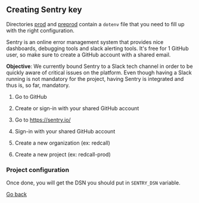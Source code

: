 
## Creating Sentry key

Directories [prod](../../deploy/prod) and [preprod](../../deploy/preprod) 
contain a `dotenv` file that you need to fill up with the right configuration.

Sentry is an online error management system that provides nice dashboards,
debugging tools and slack alerting tools. It's free for 1 GitHub user, so
make sure to create a GitHub account with a shared email.

**Objective**:
We currently bound Sentry to a Slack tech channel in order to be quickly
aware of critical issues on the platform. Even though having a Slack
running is not mandatory for the project, having Sentry is integrated
and thus is, so far, mandatory.

1. Go to GitHub

2. Create or sign-in with your shared GitHub account

3. Go to https://sentry.io/

4. Sign-in with your shared GitHub account

5. Create a new organization (ex: redcall)

6. Create a new project (ex: redcall-prod)

### Project configuration

Once done, you will get the DSN you should put in `SENTRY_DSN` variable.

[Go back](../../README.md)
